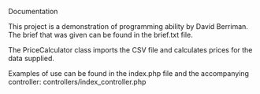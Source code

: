 Documentation 

This project is a demonstration of programming ability by David Berriman. The brief that was given can be found in the brief.txt file.

The PriceCalculator class imports the CSV file and calculates prices for the data supplied. 

Examples of use can be found in the index.php file and the accompanying controller: controllers/index_controller.php 
